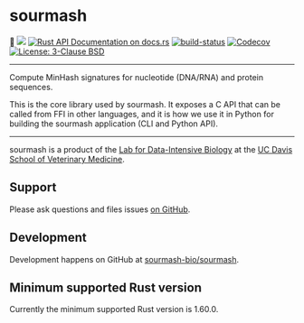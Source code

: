 <meta charset="utf-8"/>

# sourmash

🦀
[![](https://img.shields.io/crates/v/sourmash.svg)](https://crates.io/crates/sourmash)
[![Rust API Documentation on docs.rs](https://docs.rs/sourmash/badge.svg)](https://docs.rs/sourmash)
[![build-status]][github-actions]
[![Codecov](https://codecov.io/gh/sourmash-bio/sourmash/branch/latest/graph/badge.svg)](https://codecov.io/gh/sourmash-bio/sourmash)
<a href="https://github.com/sourmash-bio/sourmash/blob/latest/LICENSE"><img alt="License: 3-Clause BSD" src="https://img.shields.io/badge/License-BSD%203--Clause-blue.svg"></a>

[build-status]: https://github.com/sourmash-bio/sourmash/workflows/Rust%20checks/badge.svg
[github-actions]: https://github.com/sourmash-bio/sourmash/actions?query=workflow%3A%22Rust+checks%22

----

Compute MinHash signatures for nucleotide (DNA/RNA) and protein sequences.

This is the core library used by sourmash. It exposes a C API that can be
called from FFI in other languages, and it is how we use it in Python for
building the sourmash application (CLI and Python API).

----

sourmash is a product of the
[Lab for Data-Intensive Biology](http://ivory.idyll.org/lab/) at the
[UC Davis School of Veterinary Medicine](https://www.vetmed.ucdavis.edu/).

## Support

Please ask questions and files issues
[on GitHub](https://github.com/sourmash-bio/sourmash/issues).

## Development

Development happens on GitHub at
[sourmash-bio/sourmash](https://github.com/sourmash-bio/sourmash).

## Minimum supported Rust version

Currently the minimum supported Rust version is 1.60.0.
